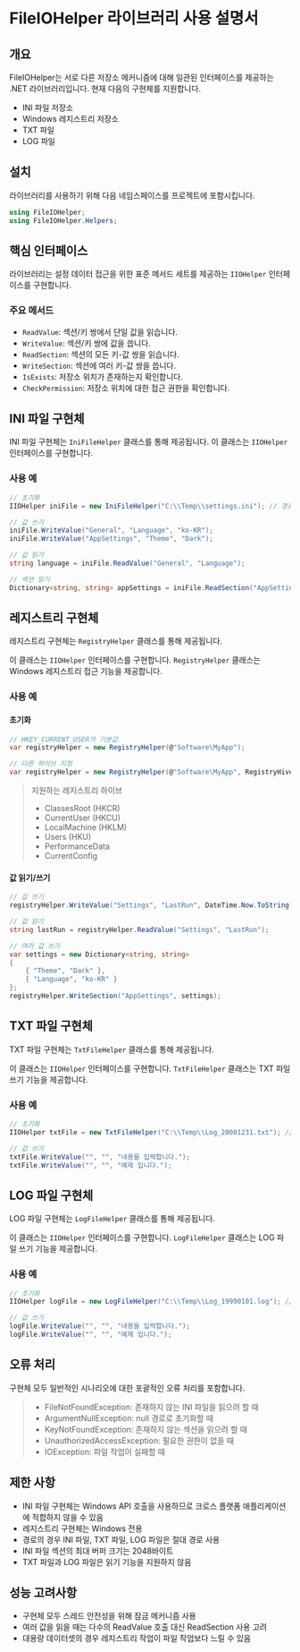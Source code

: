 # FileIOHelper 라이브러리 사용 설명서

## 개요

FileIOHelper는 서로 다른 저장소 메커니즘에 대해 일관된 인터페이스를 제공하는 .NET 라이브러리입니다. 현재 다음의 구현체를 지원합니다.

- INI 파일 저장소
- Windows 레지스트리 저장소
- TXT 파일
- LOG 파일

## 설치

라이브러리를 사용하기 위해 다음 네임스페이스를 프로젝트에 포함시킵니다.

```csharp
using FileIOHelper;
using FileIOHelper.Helpers;
```

## 핵심 인터페이스

라이브러리는 설정 데이터 접근을 위한 표준 메서드 세트를 제공하는 `IIOHelper` 인터페이스를 구현합니다.

### 주요 메서드

- `ReadValue`: 섹션/키 쌍에서 단일 값을 읽습니다.
- `WriteValue`: 섹션/키 쌍에 값을 씁니다.
- `ReadSection`: 섹션의 모든 키-값 쌍을 읽습니다.
- `WriteSection`: 섹션에 여러 키-값 쌍을 씁니다.
- `IsExists`: 저장소 위치가 존재하는지 확인합니다.
- `CheckPermission`: 저장소 위치에 대한 접근 권한을 확인합니다.

## INI 파일 구현체

INI 파일 구현체는 `IniFileHelper` 클래스를 통해 제공됩니다. 이 클래스는 `IIOHelper` 인터페이스를 구현합니다.

### 사용 예

```csharp
// 초기화
IIOHelper iniFile = new IniFileHelper("C:\\Temp\\settings.ini"); // 경로/파일.확장자 형식

// 값 쓰기
iniFile.WriteValue("General", "Language", "ko-KR");
iniFile.WriteValue("AppSettings", "Theme", "Dark");

// 값 읽기
string language = iniFile.ReadValue("General", "Language");

// 섹션 읽기
Dictionary<string, string> appSettings = iniFile.ReadSection("AppSettings");
```

## 레지스트리 구현체

레지스트리 구현체는 `RegistryHelper` 클래스를 통해 제공됩니다.

이 클래스는 `IIOHelper` 인터페이스를 구현합니다. `RegistryHelper` 클래스는 Windows 레지스트리 접근 기능을 제공합니다.

### 사용 예

#### 초기화

```csharp
// HKEY_CURRENT_USER가 기본값
var registryHelper = new RegistryHelper(@"Software\MyApp");

// 다른 하이브 지정
var registryHelper = new RegistryHelper(@"Software\MyApp", RegistryHive.LocalMachine);
```
> 지원하는 레지스트리 하이브
> 
> - ClassesRoot (HKCR)
> - CurrentUser (HKCU)
> - LocalMachine (HKLM)
> - Users (HKU)
> - PerformanceData
> - CurrentConfig

#### 값 읽기/쓰기

```csharp
// 값 쓰기
registryHelper.WriteValue("Settings", "LastRun", DateTime.Now.ToString());

// 값 읽기
string lastRun = registryHelper.ReadValue("Settings", "LastRun");

// 여러 값 쓰기
var settings = new Dictionary<string, string>
{
    { "Theme", "Dark" },
    { "Language", "ko-KR" }
};
registryHelper.WriteSection("AppSettings", settings);
```

## TXT 파일 구현체

TXT 파일 구현체는 `TxtFileHelper` 클래스를 통해 제공됩니다.

이 클래스는 `IIOHelper` 인터페이스를 구현합니다. `TxtFileHelper` 클래스는 TXT 파일 쓰기 기능을 제공합니다.

### 사용 예

```csharp
// 초기화
IIOHelper txtFile = new TxtFileHelper("C:\\Temp\\Log_20001231.txt"); // 경로/파일.확장자 형식

// 값 쓰기
txtFile.WriteValue("", "", "내용을 입력합니다.");
txtFile.WriteValue("", "", "예제 입니다.");
```

## LOG 파일 구현체

LOG 파일 구현체는 `LogFileHelper` 클래스를 통해 제공됩니다.

이 클래스는 `IIOHelper` 인터페이스를 구현합니다. `LogFileHelper` 클래스는 LOG 파일 쓰기 기능을 제공합니다.

### 사용 예

```csharp
// 초기화
IIOHelper logFile = new LogFileHelper("C:\\Temp\\Log_19990101.log"); // 경로/파일.확장자 형식

// 값 쓰기
logFile.WriteValue("", "", "내용을 입력합니다.");
logFile.WriteValue("", "", "예제 입니다.");
```

## 오류 처리

구현체 모두 일반적인 시나리오에 대한 포괄적인 오류 처리를 포함합니다.

> - FileNotFoundException: 존재하지 않는 INI 파일을 읽으려 할 때
> - ArgumentNullException: null 경로로 초기화할 때
> - KeyNotFoundException: 존재하지 않는 섹션을 읽으려 할 때
> - UnauthorizedAccessException: 필요한 권한이 없을 때
> - IOException: 파일 작업이 실패할 때

## 제한 사항

- INI 파일 구현체는 Windows API 호출을 사용하므로 크로스 플랫폼 애플리케이션에 적합하지 않을 수 있음
- 레지스트리 구현체는 Windows 전용
- 경로의 경우 INI 파일, TXT 파일, LOG 파일은 절대 경로 사용
- INI 파일 섹션의 최대 버퍼 크기는 2048바이트
- TXT 파일과 LOG 파일은 읽기 기능을 지원하지 않음

## 성능 고려사항

- 구현체 모두 스레드 안전성을 위해 잠금 메커니즘 사용
- 여러 값을 읽을 때는 다수의 ReadValue 호출 대신 ReadSection 사용 고려
- 대용량 데이터셋의 경우 레지스트리 작업이 파일 작업보다 느릴 수 있음